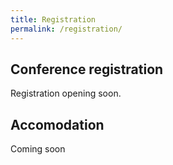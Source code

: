 ```yaml
---
title: Registration
permalink: /registration/
---
```


## Conference registration
Registration opening soon.

<!-- ---

If you will submit an abstract, wait with registering as particiants with accepted abstract will receive a link to register for free.

---

The event will feature a conference dinner on **Wednesday, 3 September**.
The dinner costs **€108**, which is not covered or reimbursed by the organization and will be at your own expense.

Please select your registration option below. You will be redirected to the registration page. 

You may need to select English in the top right corner and create an account first. 
Make sure to click the **Sign me in** button after completing the form.

<div style="text-align: center; margin: 20px 0;">
    <a href="https://icts.kuleuven.be/apps/onebutton/profile/814359" style="
        display: inline-block;
        padding: 10px 20px;
        background-color: #28a745;
        color: white;
        text-decoration: none;
        border-radius: 5px;
        font-size: 16px;
        margin-right: 20px;">
        Register with Dinner (108€)
    </a>

    <span style="font-size: 18px; vertical-align: middle;">or</span>

    <a href="https://icts.kuleuven.be/apps/onebutton/profile/814359" style="
        display: inline-block;
        padding: 10px 20px;
        background-color: #007BFF;
        color: white;
        text-decoration: none;
        border-radius: 5px;
        font-size: 16px;
        margin-left: 20px;">
        Register without Dinner (Free)
    </a>
</div>

By registering, you confirm your participation in the conference.  -->

## Accomodation 
Coming soon
